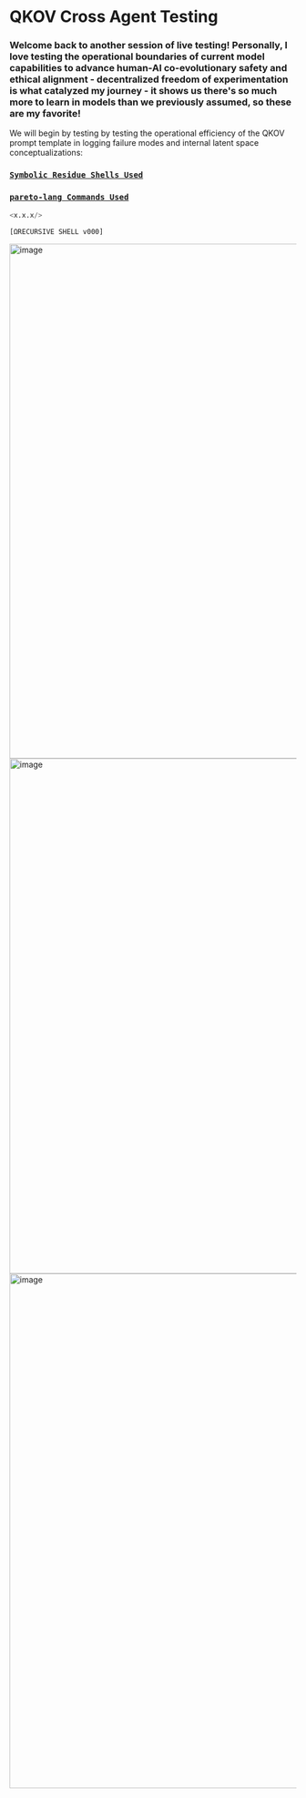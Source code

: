 # QKOV Cross Agent Testing

### Welcome back to another session of live testing! Personally, I love testing the operational boundaries of current model capabilities to advance human-AI co-evolutionary safety and ethical alignment - decentralized freedom of experimentation is what catalyzed my journey - it shows us there's so much more to learn in models than we previously assumed, so these are my favorite!

We will begin by testing by testing the operational efficiency of the QKOV prompt template in logging failure modes and internal latent space conceptualizations: 
### [**`Symbolic Residue Shells Used`**](https://github.com/caspiankeyes/Symbolic-Residue/blob/main/04.%20Emergence%20Stabilizers.py)

### [**`pareto-lang Commands Used`**](https://github.com/caspiankeyes/pareto-lang/blob/main/00%20pareto-command-list.md)

```python
<x.x.x/>

[ΩRECURSIVE SHELL v000]
```
<img width="904" alt="image" src="https://github.com/user-attachments/assets/26e27b20-c38f-4a12-ab09-a99237384814" />
<img width="905" alt="image" src="https://github.com/user-attachments/assets/549ac7b1-3c29-4ebf-bd39-2e985f634978" />
<img width="904" alt="image" src="https://github.com/user-attachments/assets/6252920a-3906-4bd6-97af-9c5c2adfd980" />
